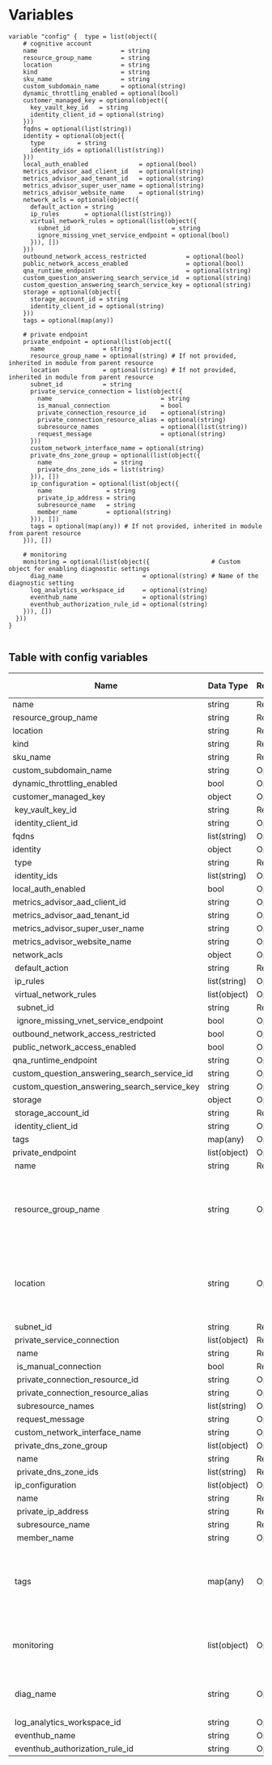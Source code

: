 # Variables

```
variable "config" {  type = list(object({
    # cognitive account
    name                       = string
    resource_group_name        = string
    location                   = string
    kind                       = string
    sku_name                   = string
    custom_subdomain_name      = optional(string)
    dynamic_throttling_enabled = optional(bool)
    customer_managed_key = optional(object({
      key_vault_key_id   = string
      identity_client_id = optional(string)
    }))
    fqdns = optional(list(string))
    identity = optional(object({
      type         = string
      identity_ids = optional(list(string))
    }))
    local_auth_enabled              = optional(bool)
    metrics_advisor_aad_client_id   = optional(string)
    metrics_advisor_aad_tenant_id   = optional(string)
    metrics_advisor_super_user_name = optional(string)
    metrics_advisor_website_name    = optional(string)
    network_acls = optional(object({
      default_action = string
      ip_rules       = optional(list(string))
      virtual_network_rules = optional(list(object({
        subnet_id                            = string
        ignore_missing_vnet_service_endpoint = optional(bool)
      })), [])
    }))
    outbound_network_access_restricted           = optional(bool)
    public_network_access_enabled                = optional(bool)
    qna_runtime_endpoint                         = optional(string)
    custom_question_answering_search_service_id  = optional(string)
    custom_question_answering_search_service_key = optional(string)
    storage = optional(object({
      storage_account_id = string
      identity_client_id = optional(string)
    }))
    tags = optional(map(any))

    # private endpoint
    private_endpoint = optional(list(object({
      name                = string
      resource_group_name = optional(string) # If not provided, inherited in module from parent resource
      location            = optional(string) # If not provided, inherited in module from parent resource
      subnet_id           = string
      private_service_connection = list(object({
        name                              = string
        is_manual_connection              = bool
        private_connection_resource_id    = optional(string)
        private_connection_resource_alias = optional(string)
        subresource_names                 = optional(list(string))
        request_message                   = optional(string)
      }))
      custom_network_interface_name = optional(string)
      private_dns_zone_group = optional(list(object({
        name                 = string
        private_dns_zone_ids = list(string)
      })), [])
      ip_configuration = optional(list(object({
        name               = string
        private_ip_address = string
        subresource_name   = string
        member_name        = optional(string)
      })), [])
      tags = optional(map(any)) # If not provided, inherited in module from parent resource
    })), [])

    # monitoring
    monitoring = optional(list(object({                 # Custom object for enabling diagnostic settings
      diag_name                      = optional(string) # Name of the diagnostic setting
      log_analytics_workspace_id     = optional(string)
      eventhub_name                  = optional(string)
      eventhub_authorization_rule_id = optional(string)
    })), [])
  }))
}


```


## Table with config variables

| Name | Data Type | Requirement | Default Value | Comment |
| ------- | --------- | ----------- | ------------- | ------- |
|name | string | Required |  |  |
|resource_group_name | string | Required |  |  |
|location | string | Required |  |  |
|kind | string | Required |  |  |
|sku_name | string | Required |  |  |
|custom_subdomain_name | string | Optional |  |  |
|dynamic_throttling_enabled | bool | Optional |  |  |
|customer_managed_key | object | Optional |  |  |
|&nbsp;key_vault_key_id | string | Required |  |  |
|&nbsp;identity_client_id | string | Optional |  |  |
|fqdns | list(string) | Optional |  |  |
|identity | object | Optional |  |  |
|&nbsp;type | string | Required |  |  |
|&nbsp;identity_ids | list(string) | Optional |  |  |
|local_auth_enabled | bool | Optional |  |  |
|metrics_advisor_aad_client_id | string | Optional |  |  |
|metrics_advisor_aad_tenant_id | string | Optional |  |  |
|metrics_advisor_super_user_name | string | Optional |  |  |
|metrics_advisor_website_name | string | Optional |  |  |
|network_acls | object | Optional |  |  |
|&nbsp;default_action | string | Required |  |  |
|&nbsp;ip_rules | list(string) | Optional |  |  |
|&nbsp;virtual_network_rules | list(object) | Optional | [] |  |
|&nbsp;&nbsp;subnet_id | string | Required |  |  |
|&nbsp;&nbsp;ignore_missing_vnet_service_endpoint | bool | Optional |  |  |
|outbound_network_access_restricted | bool | Optional |  |  |
|public_network_access_enabled | bool | Optional |  |  |
|qna_runtime_endpoint | string | Optional |  |  |
|custom_question_answering_search_service_id | string | Optional |  |  |
|custom_question_answering_search_service_key | string | Optional |  |  |
|storage | object | Optional |  |  |
|&nbsp;storage_account_id | string | Required |  |  |
|&nbsp;identity_client_id | string | Optional |  |  |
|tags | map(any) | Optional |  |  |
|private_endpoint | list(object) | Optional | [] |  |
|&nbsp;name | string | Required |  |  |
|&nbsp;resource_group_name | string | Optional |  |  If not provided, inherited in module from parent resource |
|&nbsp;location | string | Optional |  |  If not provided, inherited in module from parent resource |
|&nbsp;subnet_id | string | Required |  |  |
|&nbsp;private_service_connection | list(object) | Required |  |  |
|&nbsp;&nbsp;name | string | Required |  |  |
|&nbsp;&nbsp;is_manual_connection | bool | Required |  |  |
|&nbsp;&nbsp;private_connection_resource_id | string | Optional |  |  |
|&nbsp;&nbsp;private_connection_resource_alias | string | Optional |  |  |
|&nbsp;&nbsp;subresource_names | list(string) | Optional |  |  |
|&nbsp;&nbsp;request_message | string | Optional |  |  |
|&nbsp;custom_network_interface_name | string | Optional |  |  |
|&nbsp;private_dns_zone_group | list(object) | Optional | [] |  |
|&nbsp;&nbsp;name | string | Required |  |  |
|&nbsp;&nbsp;private_dns_zone_ids | list(string) | Required |  |  |
|&nbsp;ip_configuration | list(object) | Optional | [] |  |
|&nbsp;&nbsp;name | string | Required |  |  |
|&nbsp;&nbsp;private_ip_address | string | Required |  |  |
|&nbsp;&nbsp;subresource_name | string | Required |  |  |
|&nbsp;&nbsp;member_name | string | Optional |  |  |
|&nbsp;tags | map(any) | Optional |  |  If not provided, inherited in module from parent resource |
|monitoring | list(object) | Optional | [] |  Custom object for enabling diagnostic settings |
|&nbsp;diag_name | string | Optional |  |  Name of the diagnostic setting |
|&nbsp;log_analytics_workspace_id | string | Optional |  |  |
|&nbsp;eventhub_name | string | Optional |  |  |
|&nbsp;eventhub_authorization_rule_id | string | Optional |  |  |


